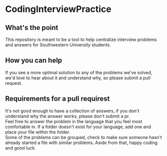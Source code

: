 # CodingInterviewPractice

##  What's the point  
This repository is meant to be a tool to help centralize interview problems and answers for Southwestern University students.

## How you can help

If you see a more optimal solution to any of the problems we've solved, we'd love to hear about it and understand why, so please submit a pull request.

## Requirements for a pull requirest

It's not good enough to have a collection of answers, if you don't understand why the answer works, please don't submit a pr. 
<br/>
Feel free to answer the problem in the language that you feel most comfortable in. If a folder doesn't exist for your language, add one and place your file within the folder.
<br/>
Some of the problems can be grouped, check to make sure someone hasn't already started a file with similar problems.
Aside from that, happy coding and good luck. 

